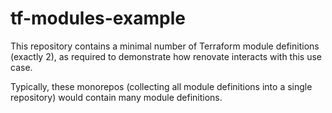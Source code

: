 # tf-modules-example

This repository contains a minimal number of Terraform module definitions (exactly 2), as required to demonstrate how renovate interacts with this use case.

Typically, these monorepos (collecting all module definitions into a single repository) would contain many module definitions.
